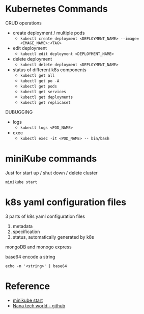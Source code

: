 # Kubernetes Commands
CRUD operations
- create deployment / multiple pods
  - `kubectl create deployment <DEPLOYMENT_NAME> --image=<IMAGE_NAME>:<TAG>`
- edit deployment
  - `kubectl edit deployment <DEPLOYMENT_NAME>`
- delete deployment
  - `kubectl delete deployment <DEPLOYMENT_NAME>`
- status of different k8s components
  - `kubectl get all`
  - `kubectl get po -A`
  - `kubectl get pods`
  - `kubectl get services`
  - `kubectl get deployments`
  - `kubectl get replicaset`

DUBUGGING
- logs
  - `kubectl logs <POD_NAME>`
- exec
  - `kubectl exec -it <POD_NAME> -- bin/bash`


# miniKube commands
Just for start up / shut down / delete cluster
```
minikube start
```

# k8s yaml configuration files
3 parts of k8s yaml configuration files
1. metadata
2. specification
3. status, automatically generated by k8s



mongoDB and monogo express

base64 encode a string
```
echo -n '<string>' | base64
```

# Reference
- [minikube start](https://minikube.sigs.k8s.io/docs/start/)
- [Nana tech world - github](https://gitlab.com/nanuchi/youtube-tutorial-series/-/tree/master)